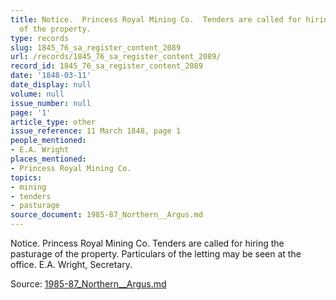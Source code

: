 ```yaml
---
title: Notice.  Princess Royal Mining Co.  Tenders are called for hiring the pasturage
  of the property.
type: records
slug: 1845_76_sa_register_content_2089
url: /records/1845_76_sa_register_content_2089/
record_id: 1845_76_sa_register_content_2089
date: '1848-03-11'
date_display: null
volume: null
issue_number: null
page: '1'
article_type: other
issue_reference: 11 March 1848, page 1
people_mentioned:
- E.A. Wright
places_mentioned:
- Princess Royal Mining Co.
topics:
- mining
- tenders
- pasturage
source_document: 1985-87_Northern__Argus.md
---
```


Notice.  Princess Royal Mining Co.  Tenders are called for hiring the pasturage of the property.  Particulars of the letting may be seen at the office.  E.A. Wright, Secretary.

Source: [1985-87_Northern__Argus.md](/downloads/markdown/1985-87_Northern__Argus.md)
